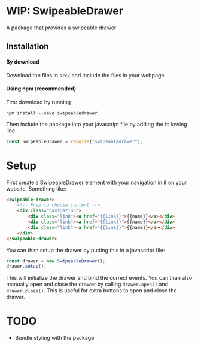 # WIP: SwipeableDrawer

A package that provides a swipeable drawer

## Installation

#### By download
Download the files in `src/` and include the files in your webpage

#### Using npm (recommended)
First download by running
```
npm install --save swipeabledrawer
```

Then include the package into your javascript file by adding the following line
```js
const SwipeableDrawer = require("swipeabledrawer");
```

# Setup
First create a SwipeableDrawer element with your navigation in it on your website. Something like:
```html
<swipeable-drawer>
	<!-- Free to choose content -->
	<div class="navigation">
		<div class="link"><a href="{{link}}">{{name}}</a></div>
		<div class="link"><a href="{{link}}">{{name}}</a></div>
		<div class="link"><a href="{{link}}">{{name}}</a></div>
	</div>
</swipeable-drawer>
```
You can than setup the drawer by putting this in a javascript file:
```js
const drawer = new SwipeableDrawer();
drawer.setup();
```
This will initialize the drawer and bind the correct events. You can than also manually open and close the drawer by calling `drawer.open()` and `drawer.close()`. This is useful for extra buttons to open and close the drawer.

# TODO
- Bundle styling with the package
